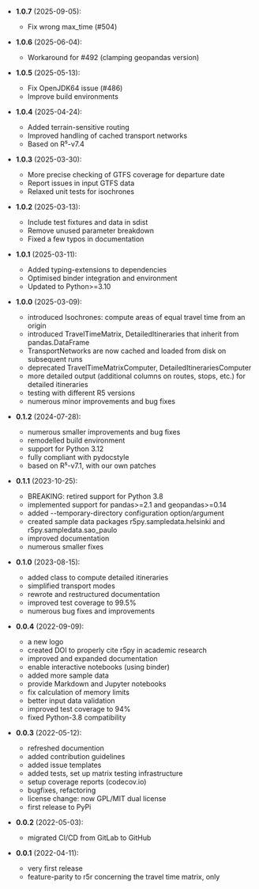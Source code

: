 - **1.0.7** (2025-09-05):
    - Fix wrong max_time (#504)

- **1.0.6** (2025-06-04):
    - Workaround for #492 (clamping geopandas version)

- **1.0.5** (2025-05-13):
    - Fix OpenJDK64 issue (#486)
    - Improve build environments

- **1.0.4** (2025-04-24):
    - Added terrain-sensitive routing
    - Improved handling of cached transport networks
    - Based on R⁵-v7.4

- **1.0.3** (2025-03-30):
    - More precise checking of GTFS coverage for departure date
    - Report issues in input GTFS data
    - Relaxed unit tests for isochrones

- **1.0.2** (2025-03-13):
    - Include test fixtures and data in sdist
    - Remove unused parameter breakdown
    - Fixed a few typos in documentation

- **1.0.1** (2025-03-11):
    - Added typing-extensions to dependencies
    - Optimised binder integration and environment
    - Updated to Python>=3.10

- **1.0.0** (2025-03-09):
    - introduced Isochrones: compute areas of equal travel time from an origin
    - introduced TravelTimeMatrix, DetailedItineraries that inherit from
      pandas.DataFrame
    - TransportNetworks are now cached and loaded from disk on subsequent runs
    - deprecated TravelTimeMatrixComputer, DetailedItinerariesComputer
    - more detailed output (additional columns on routes, stops, etc.) for
      detailed itineraries
    - testing with different R5 versions
    - numerous minor improvements and bug fixes

- **0.1.2** (2024-07-28):
    - numerous smaller improvements and bug fixes
    - remodelled build environment
    - support for Python 3.12
    - fully compliant with pydocstyle
    - based on R⁵-v7.1, with our own patches

- **0.1.1** (2023-10-25):
    - BREAKING: retired support for Python 3.8
    - implemented support for pandas>=2.1 and geopandas>=0.14
    - added --temporary-directory configuration option/argument
    - created sample data packages r5py.sampledata.helsinki and
      r5py.sampledata.sao_paulo
    - improved documentation
    - numerous smaller fixes

- **0.1.0** (2023-08-15):
    - added class to compute detailed itineraries
    - simplified transport modes
    - rewrote and restructured documentation
    - improved test coverage to 99.5%
    - numerous bug fixes and improvements

- **0.0.4** (2022-09-09):
    - a new logo
    - created DOI to properly cite r5py in academic research
    - improved and expanded documentation
    - enable interactive notebooks (using binder)
    - added more sample data
    - provide Markdown and Jupyter notebooks
    - fix calculation of memory limits
    - better input data validation
    - improved test coverage to 94%
    - fixed Python-3.8 compatibility

- **0.0.3** (2022-05-12):
    - refreshed documention
    - added contribution guidelines
    - added issue templates
    - added tests, set up matrix testing infrastructure
    - setup coverage reports (codecov.io)
    - bugfixes, refactoring
    - license change: now GPL/MIT dual license
    - first release to PyPi

- **0.0.2** (2022-05-03):
    - migrated CI/CD from GitLab to GitHub

- **0.0.1** (2022-04-11):
    - very first release
    - feature-parity to r5r concerning the travel time matrix, only

